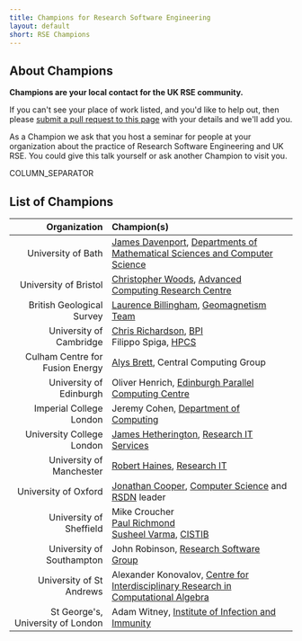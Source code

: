 ```yaml
---
title: Champions for Research Software Engineering
layout: default
short: RSE Champions
---
```


## About Champions

**Champions are your local contact for the UK RSE community.**

If you can't see your place of work listed, and you'd like to help out, then please [submit a pull request to this page](https://github.com/UKRSE/UKRSE.github.io/blob/master/champions.md) with your details and we'll add you.

As a Champion we ask that you host a seminar for people at your organization about the practice of Research Software Engineering and UK RSE. You could give this talk yourself or ask another Champion to visit you.

COLUMN_SEPARATOR

## List of Champions

Organization | Champion(s)
------------:|:-----------
University of Bath | [James Davenport](http://staff.bath.ac.uk/masjhd), [Departments of Mathematical Sciences and Computer Science](http://www.bath.ac.uk)
University of Bristol | [Christopher Woods](http://chryswoods.com), [Advanced Computing Research Centre](https://www.acrc.bris.ac.uk)
British Geological Survey | [Laurence Billingham](http://www.bgs.ac.uk/staff/profiles/41149.html), [Geomagnetism Team](http://www.geomag.bgs.ac.uk/)
University of Cambridge | [Chris Richardson](http://www.bpi.cam.ac.uk/user/chris), [BPI](http://www.bpi.cam.ac.uk) <br/> Filippo Spiga, [HPCS](http://www.hpc.cam.ac.uk)
Culham Centre for Fusion Energy | [Alys Brett](https://uk.linkedin.com/in/alysbrett), Central Computing Group
University of Edinburgh | Oliver Henrich, [Edinburgh Parallel Computing Centre](https://www.epcc.ed.ac.uk)
Imperial College London | Jeremy Cohen, [Department of Computing](http://www.imperial.ac.uk/computing)
University College London | [James Hetherington](http://www.ucl.ac.uk/research-it-services/people/james), [Research IT Services](http://www.ucl.ac.uk/research-it-services)
University of Manchester | [Robert Haines](http://software.ac.uk/fellows/robert-haines), [Research IT](http://www.itservices.manchester.ac.uk/research/)
University of Oxford | [Jonathan Cooper](http://www.cs.ox.ac.uk/people/jonathan.cooper/), [Computer Science](http://www.cs.ox.ac.uk/) and [RSDN](http://rsdn.oerc.ox.ac.uk) leader
University of Sheffield | Mike Croucher  <br/> [Paul Richmond](http://www.paulrichmond.staff.shef.ac.uk/) <br/> [Susheel Varma](http://www.cistib.org/cistib_shf/index.php/people/developers/susheel-varma), [CISTIB](http://www.cistib.org/cistib_shf/)
University of Southampton | John Robinson, [Research Software Group](http://rsg.soton.ac.uk/)
University of St Andrews | Alexander Konovalov, [Centre for Interdisciplinary Research in Computational Algebra](http://www-circa.mcs.st-and.ac.uk/)
St George's, University of London | Adam Witney, [Institute of Infection and Immunity](http://www.sgul.ac.uk/research/infection/)
